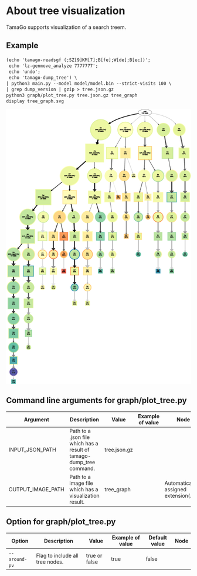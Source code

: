 # About tree visualization
TamaGo supports visualization of a search treem.

## Example
```
(echo 'tamago-readsgf (;SZ[9]KM[7];B[fe];W[de];B[ec])';
 echo 'lz-genmove_analyze 7777777';
 echo 'undo';
 echo 'tamago-dump_tree') \
| python3 main.py --model model/model.bin --strict-visits 100 \
| grep dump_version | gzip > tree.json.gz
python3 graph/plot_tree.py tree.json.gz tree_graph
display tree_graph.svg
```

![Result of search tree visualization](../../img/tree_graph.png)

## Command line arguments for graph/plot_tree.py

| Argument | Description | Value | Example of value | Node |
|---|---|---|---|---|
| INPUT_JSON_PATH | Path to a .json file which has a result of tamago-dump_tree command. | tree.json.gz | |
| OUTPUT_IMAGE_PATH | Path to a image file which has a visualization result. | tree_graph | | Automatically assigned extension(.svg) |

## Option for graph/plot_tree.py

| Option | Description | Value | Example of value | Default value | Node |
|---|---|---|---|---|---|
| `--around-pv` | Flag to include all tree nodes. | true or false | true | false | |
